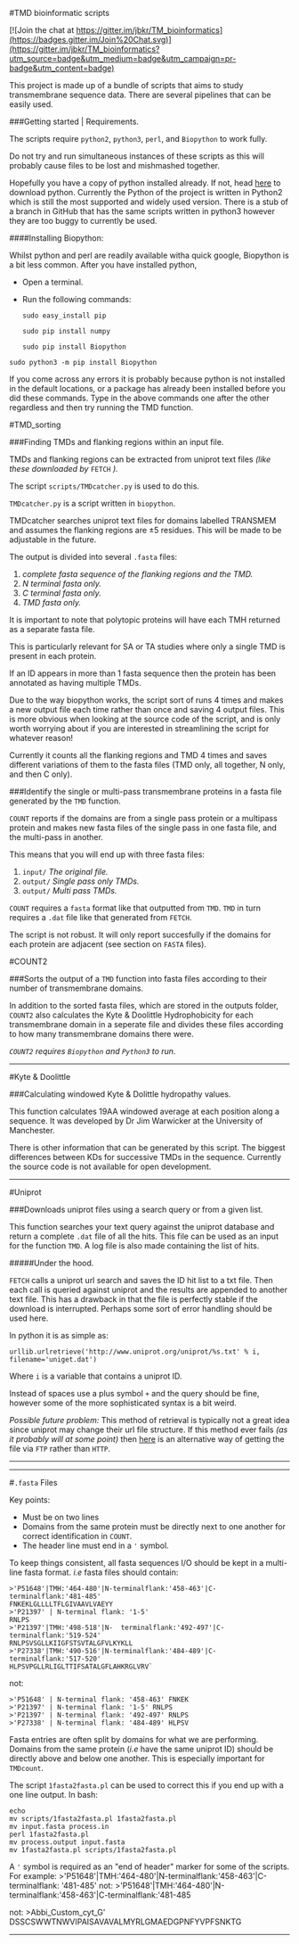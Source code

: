 

#TMD bioinformatic scripts

[![Join the chat at https://gitter.im/jbkr/TM_bioinformatics](https://badges.gitter.im/Join%20Chat.svg)](https://gitter.im/jbkr/TM_bioinformatics?utm_source=badge&utm_medium=badge&utm_campaign=pr-badge&utm_content=badge)

This project is made up of a bundle of scripts that aims to study transmembrane sequence data. There are several pipelines that can be easily used.


###Getting started | Requirements.

The scripts require `python2`, `python3`, `perl`, and `Biopython` to work fully.

Do not try and run simultaneous instances of these scripts as this will probably cause files to be lost and mishmashed together.

Hopefully you have a copy of python installed already. If not, head [here](https://www.python.org/downloads/) to download python. Currently the Python of the project is written in Python2 which is still the most supported and widely used version. There is a stub of a branch in GitHub that has the same scripts written in python3 however they are too buggy to currently be used.

####Installing Biopython:

Whilst python and perl are readily available witha  quick google, Biopython is a bit less common. After you have installed python,

 - Open a terminal.
 - Run the following commands:

 	`sudo easy_install pip`

 	`sudo pip install numpy`

	`sudo pip install Biopython`

  `sudo python3 -m pip install Biopython`

If you come across any errors it is probably because python is not installed in the default locations, or a package has already been installed before you did these commands. Type in the above commands one after the other regardless and then try running the TMD function.





#TMD_sorting

###Finding TMDs and flanking regions within an input file.



TMDs and flanking regions can be extracted from uniprot text files *(like these downloaded by* `FETCH` *).*

The script `scripts/TMDcatcher.py` is used to do this.

`TMDcatcher.py` is a script written in `biopython`.


TMDcatcher searches uniprot text files for domains labelled TRANSMEM and assumes the flanking regions are ±5 residues. This will be made to be adjustable in the future.

The output is divided into several `.fasta` files:

 1. *complete fasta sequence of the flanking regions and the TMD.*
 2. *N terminal fasta only.*
 3. *C terminal fasta only.*
 4. *TMD fasta only.*

It is important to note that polytopic proteins will have each TMH returned as a separate fasta file.

This is particularly relevant for SA or TA studies where only a single TMD is present in each protein.

If an ID appears in more than 1 fasta sequence then the protein has been annotated as having multiple TMDs.

Due to the way biopython works, the script sort of runs 4 times and makes a new output file each time rather than once and saving 4 output files. This is more obvious when looking at the source code of the script, and is only worth worrying about if you are interested in streamlining the script for whatever reason!

Currently it counts all the flanking regions and TMD 4 times and saves different variations of them to the fasta files (TMD only, all together, N only, and then C only).

###Identify the single or multi-pass transmembrane proteins in a fasta file generated by the `TMD` function.

`COUNT` reports if the domains are from a single pass protein or a multipass protein and makes new fasta files of the single pass in one fasta file, and the multi-pass in another.

This means that you will end up with three fasta files:

 1. `input/` *The original file.*
 2. `output/` *Single pass only TMDs.*
 3. `output/` *Multi pass TMDs.*

`COUNT` requires a `fasta` format like that outputted from `TMD`. `TMD` in turn requires a `.dat` file like that generated from `FETCH`.

The script is not robust. It will only report succesfully if the domains for each protein are adjacent (see section on `FASTA` files).

#COUNT2

###Sorts the output of a `TMD` function into fasta files according to their number of transmembrane domains.

In addition to the sorted fasta files, which are stored in the outputs folder, `COUNT2` also calculates the Kyte & Doolittle Hydrophobicity for each transmembrane domain in a seperate file and divides these files according to how many transmembrane domains there were.

*`COUNT2` requires `Biopython` and `Python3` to run.*




 ---

#Kyte & Doolittle

###Calculating windowed Kyte & Dolittle hydropathy values.


This function calculates 19AA windowed average at each position along a sequence. It was developed by Dr Jim Warwicker at the University of Manchester.

There is other information that can be generated by this script. The biggest differences between KDs for successive TMDs in the sequence. Currently the source code is not available for open development.

<!-- setenv (or bash or whatever equivalent) TM_GOODBAD yes nice KDcalc.pl >&! runB.log First just look at TM_goodbad_ranking.txt, from the KDcalc.pl run, which is only made with the env variable setting above. -->

---

#Uniprot

###Downloads uniprot files using a search query or from a given list.


This function searches your text query against the uniprot database and return a complete `.dat` file of all the hits. This file can be used as an input for the function `TMD`. A log file is also made containing the list of hits.

#####Under the hood.

`FETCH` calls a uniprot url search and saves the ID hit list to a txt file. Then each call is queried against uniprot and the results are appended to another text file. This has a drawback in that the file is perfectly stable if the download is interrupted. Perhaps some sort of error handling should be used here.

In python it is as simple as:

` urllib.urlretrieve('http://www.uniprot.org/uniprot/%s.txt' % i, filename='uniget.dat') `

Where `i` is a variable that contains a uniprot ID.

Instead of spaces use a plus symbol `+` and the query should be fine, however some of the more sophisticated syntax is a bit weird.

*Possible future problem:* This method of retrieval is typically not a great idea since uniprot may change their url file structure. If this method ever fails *(as it probably will at some point)* then [here](https://www.biostars.org/p/85645/) is an alternative way of getting the file via `FTP` rather than `HTTP`.

<!--Need to add url syntax guidance here-->


---




---


#`.fasta` Files


Key points:

 - Must be on two lines
 - Domains from the same protein must be directly next to one another for correct identification in `COUNT`.
 - The header line must end in a `'` symbol.


To keep things consistent, all fasta sequences I/O should be kept in a multi-line fasta format. *i.e* fasta files should contain:

	>'P51648'|TMH:'464-480'|N-terminalflank:'458-463'|C-terminalflank:'481-485'
	FNKEKLGLLLLTFLGIVAAVLVAEYY
    >'P21397' | N-terminal flank: '1-5'
    RNLPS
	>'P21397'|TMH:'498-518'|N-	terminalflank:'492-497'|C-terminalflank:'519-524'
	RNLPSVSGLLKIIGFSTSVTALGFVLKYKLL
	>'P27338'|TMH:'490-516'|N-terminalflank:'484-489'|C-terminalflank:'517-520'
	HLPSVPGLLRLIGLTTIFSATALGFLAHKRGLVRV`

not:

	>'P51648' | N-terminal flank: '458-463' FNKEK
	>'P21397' | N-terminal flank: '1-5' RNLPS
    >'P21397' | N-terminal flank: '492-497' RNLPS
	>'P27338' | N-terminal flank: '484-489' HLPSV

Fasta entries are often split by domains for what we are performing. Domains from the same protein (*i.e* have the same uniprot ID) should be directly above and below one another. This is especially important for `TMDcount`.

The script `1fasta2fasta.pl` can be used to correct this if you end up with a one line output. In bash:

	echo
	mv scripts/1fasta2fasta.pl 1fasta2fasta.pl
	mv input.fasta process.in
	perl 1fasta2fasta.pl
	mv process.output input.fasta
	mv 1fasta2fasta.pl scripts/1fasta2fasta.pl

A `'` symbol is required as an "end of header" marker for some of the scripts. For example:
    >'P51648'|TMH:'464-480'|N-terminalflank:'458-463'|C-terminalflank: '481-485'
not:
    >'P51648'|TMH:'464-480'|N-terminalflank:'458-463'|C-terminalflank:'481-485

not:
    >Abbi_Custom_cyt_G’
    DSSCSWWTNWVIPAISAVAVALMYRLGMAEDGPNFYVPFSNKTG

---
